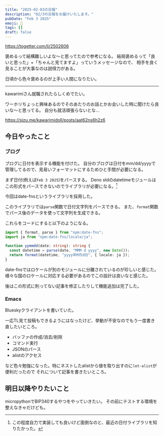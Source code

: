 ```yaml
---
title: "2025-02-03の日報"
description: "02/3の日報をお届けいたします。"
pubDate: "Feb 3 2025"
emoji: 🦊
tags: []
draft: false
---
```


https://togetter.com/li/2502606

褒めるって結構難しいよな〜と思ってたので参考になる。
結局褒めるって「良いと思った」+「ちゃんと見てますよ」っていうメッセージなので、
相手を良く見ることが大事なのは説得力がある。

日頃から色々褒めるのが上手い人間になりたい。

---

kawarimiさん就職されたらしくめでたい。

ワーホリちょっと興味あるのでそのあたりのお話とかお会いした時に聞けたら良いな〜と思ってる。
自分も就活頑張らないとな...

https://sizu.me/kawarimidoll/posts/aat62ns6h2z6

## 今日やったこと

### ブログ

ブログに日付を表示する機能を付けた。
自分のブログは日付をmm/dd/yyyyで管理してるので、見易いフォーマットにするためひと手間が必要になる。

まず日付(例えば`Feb 3 2025`)をパースする。 Deno
stdのdatetimeモジュールはこの形式をパースできないのでライブラリが必要になる。[^1]

今回はdate-fnsというライブラリを採用した。

このライブラリでは`parse`関数で日付文字列をパースできる。
また、`format`関数でパース後のデータを使って文字列を生成できる。

これらをコードにすると以下のようになる。

```ts
import { format, parse } from "npm:date-fns";
import ja from "npm:date-fns/locale/ja";

function yymmdd(date: string): string {
  const datetime = parse(date, "MMM d yyyy", new Date());
  return format(datetime, "yyyy年M月d日", { locale: ja });
}
```

date-fnsではロケールが別のモジュールに分離されているのが珍しいと感じた。
様々な国のロケールに対応する必要があるのでこの設計は良いなと感じた。

後はこの形式に則ってない記事を修正したりして機能追加は完了した。

### Emacs

Blueskyクライアントを書いていた。

一応TL見て投稿もできるようにはなったけど、挙動が不安なのでもう一度書き直したいところ。

- バッファの作成/消去/削除
- コマンド実行
- JSONのパース
- alistのアクセス

など色々勉強になった。特にネストしたalistから値を取り出すのに`let-alist`が便利だったので
それについて記事を書きたいところ。

## 明日以降やりたいこと

micropythonでBIP340するやつをやっていきたい。
その前にテストする環境を整えなきゃだけども。

[^1]: この程度自力で実装しても良いけど面倒なのと、最近の日付ライブラリを知りたかった。
